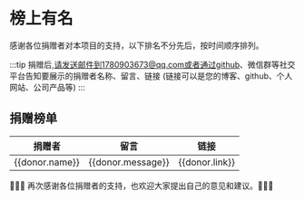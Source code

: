 # 榜上有名

感谢各位捐赠者对本项目的支持，以下排名不分先后，按时间顺序排列。

:::tip
捐赠后,请发送邮件到1780903673@qq.com或者通过github、微信群等社交平台告知要展示的捐赠者名称、留言、链接 (链接可以是您的博客、github、个人网站、公司产品等)
:::

## 捐赠榜单


<table v-if="data&&data.donor">
  <thead>
    <tr>
      <th>捐赠者</th>
      <th>留言</th>
      <th>链接</th>
    </tr>
  </thead>
  <tbody>
    <tr v-for="(donor,index) in data.donor">
      <td>{{donor.name}}</td>
      <td>{{donor.message}}</td>
      <td>{{donor.link}}</td>
    </tr>
  </tbody>
</table>


:beers::beers::beers: 再次感谢各位捐赠者的支持，也欢迎大家提出自己的意见和建议。:beers::beers::beers:

<script setup>
import { useSponsor } from '../.vitepress/theme/composables/sponsor'
const { data } = useSponsor()
</script>